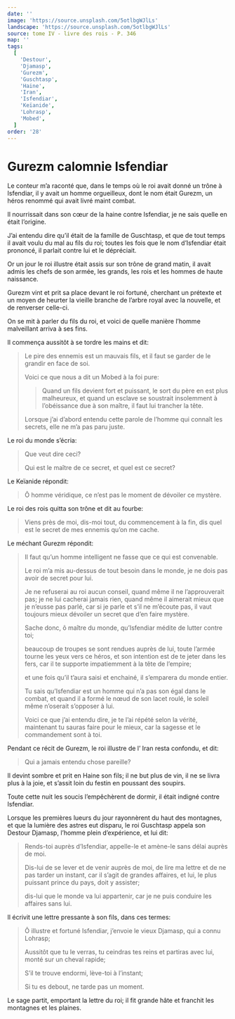 ```yaml
---
date: ''
image: 'https://source.unsplash.com/5otlbgWJlLs'
landscape: 'https://source.unsplash.com/5otlbgWJlLs'
source: tome IV - livre des rois - P. 346
map: ''
tags:
  [
    'Destour',
    'Djamasp',
    'Gurezm',
    'Guschtasp',
    'Haine',
    'Iran',
    'Isfendiar',
    'Keïanide',
    'Lohrasp',
    'Mobed',
  ]
order: '28'
---
```


# Gurezm calomnie Isfendiar

Le conteur m’a raconté que, dans le temps où le roi avait donné un trône à Isfendiar, il y avait un homme orgueilleux, dont le nom était Gurezm, un héros renommé qui avait livré maint combat.

Il nourrissait dans son cœur de la haine contre Isfendiar, je ne sais quelle en était l’origine.

J’ai entendu dire qu’il était de la famille de Guschtasp, et que de tout temps il avait voulu du mal au fils du roi; toutes les fois que le nom d’Isfendiar était prononcé, il parlait contre lui et le dépréciait.

Or un jour le roi illustre était assis sur son trône
de grand matin, il avait admis les chefs de son armée, les grands, les rois et les hommes de haute naissance.

Gurezm vint et prit sa place devant le roi fortuné, cherchant un prétexte et un moyen de heurter la vieille branche de l’arbre royal avec la nouvelle, et de renverser celle-ci.

On se mit à parler du fils du roi, et voici de quelle manière l’homme malveillant arriva à ses fins.

Il commença aussitôt à se tordre les mains et dit:

> Le pire des ennemis est un mauvais fils, et il faut se garder de le grandir en face de soi.
>
> Voici ce que nous a dit un Mobed à la foi pure:
>
> > Quand un fils devient fort et puissant, le sort du père en est plus malheureux, et quand un esclave se soustrait insolemment à l’obéissance due à son maître, il faut lui trancher la tête.
>
> Lorsque j’ai d’abord entendu cette parole de l’homme qui connaît les secrets, elle ne m’a pas paru juste.

Le roi du monde s’écria:

> Que veut dire ceci?
>
> Qui est le maître de ce secret, et quel est ce secret?

Le Keïanide répondit:

> Ô homme véridique, ce n’est pas le moment de dévoiler ce mystère.

Le roi des rois quitta son trône et dit au fourbe:

> Viens près de moi, dis-moi tout, du commencement à la fin, dis quel est le secret de mes ennemis qu’on me cache.

Le méchant Gurezm répondit:

> Il faut qu’un homme intelligent ne fasse que ce qui est convenable.
>
> Le roi m’a mis au-dessus de tout besoin dans le monde, je ne dois pas avoir de secret pour lui.
>
> Je ne refuserai au roi aucun conseil, quand même il ne l’approuverait pas; je ne lui cacherai jamais rien, quand même il aimerait mieux que je n’eusse pas parlé, car si je parle et s’il ne m’écoute pas, il vaut toujours mieux dévoiler un secret que d’en faire mystère.
>
> Sache donc, ô maître du monde, qu’Isfendiar médite de lutter contre toi;
>
> beaucoup de troupes se sont rendues auprès de lui, toute l’armée tourne les yeux vers ce héros, et son intention est de te jeter dans les fers, car il te supporte impatiemment à la tête de l’empire;
>
> et une fois qu’il t’aura saisi et enchainé, il s’emparera du monde entier.
>
> Tu sais qu’Isfendiar est un homme qui n’a pas son égal dans le combat, et quand il a formé le nœud de son lacet roulé, le soleil même n’oserait s’opposer à lui.
>
> Voici ce que j’ai entendu dire, je te l’ai répété selon la vérité, maintenant tu sauras faire pour le mieux, car la sagesse et le commandement sont à toi.

Pendant ce récit de Gurezm, le roi illustre de l’ Iran resta confondu, et dit:

> Qui a jamais entendu chose pareille?

Il devint sombre et prit en Haine son fils; il ne but plus de vin, il ne se livra plus à la joie, et s’assit loin du festin en poussant des soupirs.

Toute cette nuit les soucis l’empêchèrent de dormir, il était indigné contre Isfendiar.

Lorsque les premières lueurs du jour rayonnèrent du haut des montagnes, et que la lumière des astres eut disparu, le roi Guschtasp appela son Destour Djamasp, l’homme plein d’expérience, et lui dit:

> Rends-toi auprès d’Isfendiar, appelle-le et amène-le sans délai auprès de moi.
>
> Dis-lui de se lever et de venir auprès de moi, de lire ma lettre et de ne pas tarder un instant, car il s’agit de grandes affaires, et lui, le plus puissant prince du pays, doit y assister;
>
> dis-lui que le monde va lui appartenir, car je ne puis conduire les affaires sans lui.

Il écrivit une lettre pressante à son fils, dans ces termes:

> Ô illustre et fortuné Isfendiar, j’envoie le vieux Djamasp, qui a connu Lohrasp;
>
> Aussitôt que tu le verras, tu ceindras tes reins et partiras avec lui, monté sur un cheval rapide;
>
> S’il te trouve endormi, lève-toi à l’instant;
>
> Si tu es debout, ne tarde pas un moment.

Le sage partit, emportant la lettre du roi; il fit grande hâte et franchit les montagnes et les plaines.
